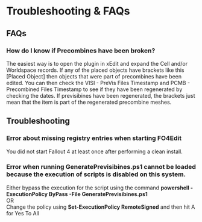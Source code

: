 # Troubleshooting & FAQs

## FAQs

### How do I know if Precombines have been broken?
The easiest way is to open the plugin in xEdit and expand the Cell and/or Worldspace records. If any of the placed objects have brackets like this [Placed Object] then objects that were part of precombines have been edited. You can then check the VISI - PreVis Files Timestamp and PCMB - Precombined Files Timestamp to see if they have been regenerated by checking the dates. If previsibines have been regenerated, the brackets just mean that the item is part of the regenerated precombine meshes.

## Troubleshooting

### Error about missing registry entries when starting FO4Edit
You did not start Fallout 4 at least once after performing a clean install.

### Error when running GeneratePrevisibines.ps1 cannot be loaded because the execution of scripts is disabled on this system.
Either bypass the execution for the script using the command <b>powershell -ExecutionPolicy ByPass -File GeneratePrevisibines.ps1</b><br>
OR<br>
Change the policy using <b>Set-ExecutionPolicy RemoteSigned</b> and then hit A for Yes To All
